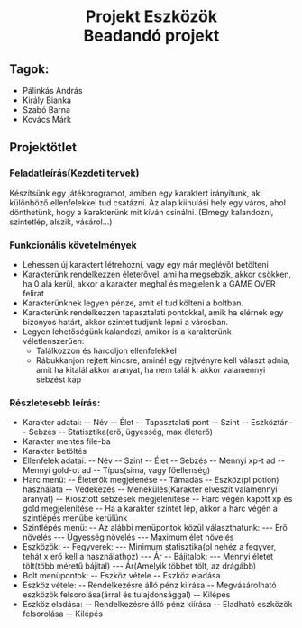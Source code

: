 <h1 align="center">Projekt Eszközök<br>Beadandó projekt</h1>

## Tagok:
- Pálinkás András
- Király Bianka
- Szabó Barna
- Kovács Márk

## Projektötlet
### Feladatleírás(Kezdeti tervek)
Készítsünk egy játékprogramot, amiben egy karaktert irányítunk, aki különböző ellenfelekkel tud csatázni. Az alap kiinulási hely egy város, ahol dönthetünk, hogy a karakterünk mit kíván csinálni. (Elmegy kalandozni, szintetlép, alszik, vásárol...)
### Funkcionális követelmények
- Lehessen új karaktert létrehozni, vagy egy már meglévőt betölteni
- Karakterünk rendelkezzen életerővel, ami ha megsebzik, akkor csökken, ha 0 alá kerül, akkor a karakter meghal és megjelenik a GAME OVER felirat
- Karakterünknek legyen pénze, amit el tud költeni a boltban. 
- Karakterünk rendelkezzen tapasztalati pontokkal, amik ha elérnek egy bizonyos határt, akkor szintet tudjunk lépni a városban.
- Legyen lehetőségünk kalandozi, amikor is a karakterünk véletlenszerűen:
  - Találkozzon és harcoljon ellenfelekkel
  - Rábukkanjon rejtett kincsre, aminél egy rejtvényre kell választ adnia, amit ha kitalál akkor aranyat, ha nem talál ki akkor valamennyi sebzést kap
### Részletesebb leírás:
- Karakter adatai:
-- Név
-- Élet
-- Tapasztalati pont
-- Szint
-- Eszköztár
-- Sebzés
-- Statisztika(erő, ügyesség, max életerő)
- Karakter mentés file-ba
- Karakter betöltés
- Ellenfelek adatai:
-- Név
-- Szint
-- Élet
-- Sebzés
-- Mennyi xp-t ad
-- Mennyi gold-ot ad
-- Típus(sima, vagy főellenség)
- Harc menü:
-- Életerők megjelenése
-- Támadás
-- Eszköz(pl potion) használata
-- Védekezés
-- Menekülés(Karakter elveszít valamennyi aranyat)
-- Kiosztott sebzések megjelenítése
-- Harc végén kapott xp és gold megjelenítése
-- Ha a karakter szintet lép, akkor a harc végén a szintlépés menübe kerülünk
- Szintlépés menü:
-- Az alábbi menüpontok közül választhatunk:
--- Erő növelés
--- Ügyesség növelés
--- Maximum élet növelés
- Eszközök:
-- Fegyverek:
--- Minimum statisztika(pl nehéz a fegyver, tehát x erő kell a használathoz)
--- Ár
-- Bájitalok:
--- Mennyi életet tölt(több méretű bájital)
--- Ár(Amelyik többet tölt, az drágább)
- Bolt menüpontok:
-- Eszköz vétele
-- Eszköz eladása
- Eszköz vétele:
-- Rendelkezésre álló pénz kiírása
-- Megvásárolható eszközök felsorolása(árral és tulajdonsággal)
-- Kilépés
- Eszköz eladása:
-- Rendelkezésre álló pénz kiírása
-- Eladható eszközök felsorolása
-- Kilépés